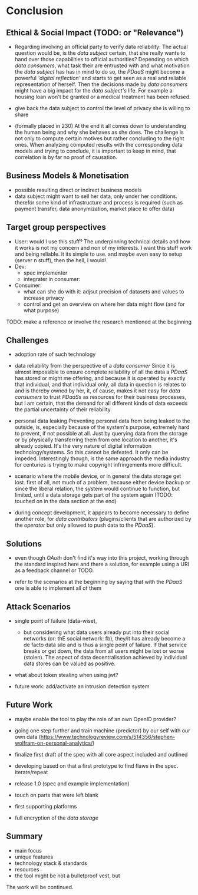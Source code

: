 Conclusion
==========================================



## Ethical & Social Impact (TODO: or "Relevance")

+   Regarding involving an official party to verify data reliability:
The actual question would be, is the *data subject* certain, that she really wants to hand over 
those capabilities to official authorities? Depending on which *data consumers*, what task their
are entrusted with and what motivation the *data subject* has has in mind to do so, the *PDaaS* 
might become a powerful *'digital reflection'* and starts to get seen as a real and reliable 
representation of herself. Then the decisions made by *data consumers* might have a big impact for
the *data subject's* life. For example a housing loan won't be granted or a medical treatment has 
been refused.

+   give back the data subject to control the level of privacy she is willing to share

+   (formally placed in 230) At the end it all comes down to understanding the human being and why she behaves as she does. 
    The challenge is not only to compute certain motives but rather concluding to the right ones. 
    When analyzing computed results with the corresponding data models and trying to conclude, 
    it is important to keep in mind, that correlation is by far no proof of causation.


## Business Models & Monetisation

+   possible resulting direct or indirect business models
+   data subject might want to sell her data, only under her conditions. therefor some kind of 
    infrastructure and process is required (such as payment transfer, data anonymization, market
    place to offer data)
    
    
    
## Target group perspectives
 
+   User: would I use this stuff? The underpinning technical details and how it works is not my 
    concern and non of my interests. I want this stuff work and being reliable. it its simple to 
    use. and maybe even easy to setup (server n stuff), then the hell, I would!
+   Dev:    
    -   spec implementer
    -   integrater in consumer:
+   Consumer:
    -   what can she do with it:
        adjsut precision of datasets and values to increase privacy
    -   control and get an overview on where her data might flow (and for what purpose)
    


TODO: make a reference or involve the research mentioned at the beginning



## Challenges

+   adoption rate of such technology

+   data reliability from the perspective of a *data consumer*
Since it is almost impossible to ensure complete reliability of all the data a *PDaaS* has stored or
might me offering, and because it is operated by exactly that individual, and that individual only, 
all data in question is relates to and is thereby owned by her, it, of cause, makes it not easy for 
*data consumers* to trust *PDaaS*s as resources for their business processes, but I am certain, that 
the demand for all different kinds of data exceeds the partial uncertainty of their reliability.

+   personal data leaking
Preventing personal data from being leaked to the outside, is, especially because of the system's 
purpose, extremely hard to prevent, if not possible at all. Just by querying data from the storage
or by physically transferring them from one location to another, it's already copied. It's the
very nature of digital information technology/systems.
So this cannot be defeated. It only can be impeded. Interestingly though, is the same approach 
the media industry for centuries is trying to make copyright infringements more difficult.

+   scenario where the mobile device, or in general the data storage get lost.
first of all, not much of a problem, because either device backup or since the liberal relation, the 
system would continue to function, but limited, until a data storage gets part of the system again 
(TODO: touched on in the data section at the end)

+   during concept development, it appears to become necessary to define another role, for *data 
contributors* (plugins/clients that are authorized by the *operator* but only allowed to push data 
to the *PDaaS*).



## Solutions

+   even though *OAuth* don't find it's way into this project, working through the standard inspired
here and there a solution, for example using a URI as a feedback channel or TODO. 

+   refer to the scenarios at the beginning by saying that with the *PDaaS* one is able to implement
all of them



## Attack Scenarios

+   single point of failure (data-wise),
    -   but considering what data users already put into their 
        social networks (or: thE social network: fb), they/it has already become a de facto data silo and is 
        thus a single point of failure. If that service breaks or get down, the data from all users might be
        lost or worse (stolen). The aspect of data decentralisation achieved by individual data stores can 
        be valued as positive.

+   what about token stealing when using jwt?

+   future work: add/activate an intrusion detection system




## Future Work

+   maybe enable the tool to play the role of an own OpenID provider?
+   going one step further and train machine (predictor) by our self with our own data (https://www.technologyreview.com/s/514356/stephen-wolfram-on-personal-analytics/)

+   finalize first draft of the spec with all core aspect included and outlined
+   developing based on that a first prototype to find flaws in the spec. iterate/repeat
+   release 1.0 (spec and example implementation)
+   touch on parts that were left blank
+   first supporting platforms

+   full encryption of the *data storage*



## Summary

+   main focus 
+   unique features
+   technology stack & standards
+   resources
+   the tool might be not a bulletproof vest, but


The work will be continued.
